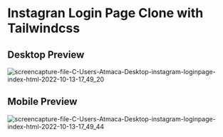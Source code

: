 # Instagran Login Page Clone with Tailwindcss

## Desktop Preview
![screencapture-file-C-Users-Atmaca-Desktop-instagram-loginpage-index-html-2022-10-13-17_49_20](https://user-images.githubusercontent.com/98126723/195630738-a8fe4163-0124-4d6f-98a9-5f3d0dfbfaa8.png)

## Mobile Preview
![screencapture-file-C-Users-Atmaca-Desktop-instagram-loginpage-index-html-2022-10-13-17_49_44](https://user-images.githubusercontent.com/98126723/195630806-89373e75-a2ef-40d3-8085-5a37ae5f0d20.png)

